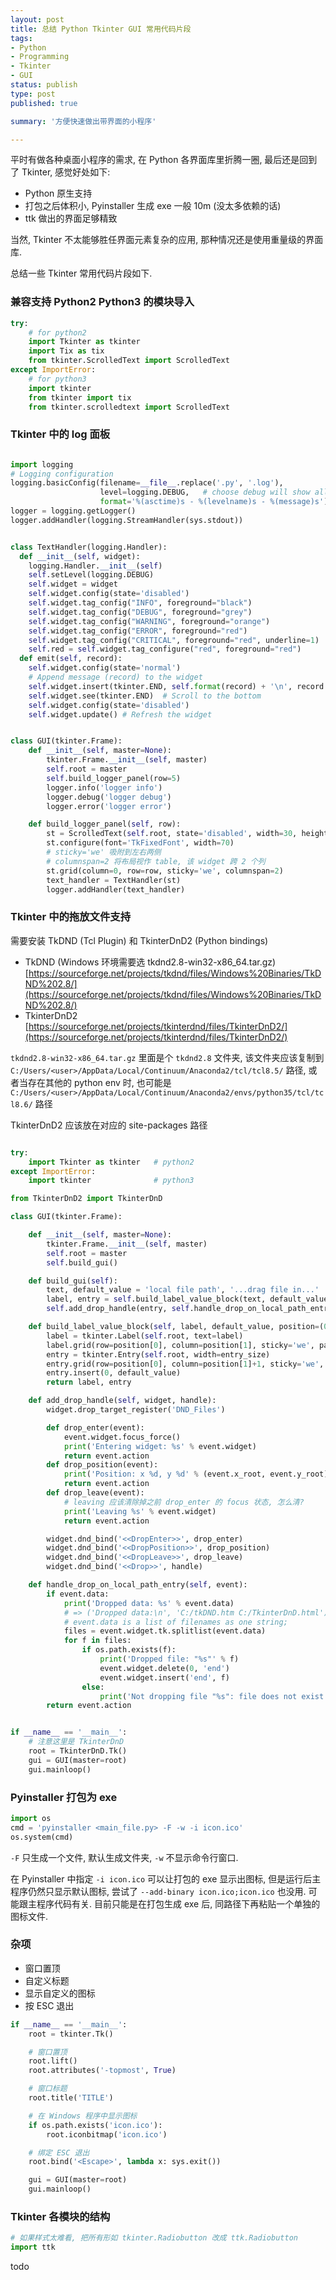 ```yaml
---
layout: post
title: 总结 Python Tkinter GUI 常用代码片段
tags:
- Python
- Programming
- Tkinter
- GUI
status: publish
type: post
published: true

summary: '方便快速做出带界面的小程序'

---
```



平时有做各种桌面小程序的需求, 在 Python 各界面库里折腾一圈, 最后还是回到了 Tkinter, 感觉好处如下:

- Python 原生支持
- 打包之后体积小, Pyinstaller 生成 exe 一般 10m (没太多依赖的话)
- ttk 做出的界面足够精致

当然, Tkinter 不太能够胜任界面元素复杂的应用, 那种情况还是使用重量级的界面库. 

总结一些 Tkinter 常用代码片段如下.


### 兼容支持 Python2 Python3 的模块导入

```python
try:
    # for python2
    import Tkinter as tkinter  
    import Tix as tix
    from tkinter.ScrolledText import ScrolledText
except ImportError:
    # for python3
    import tkinter              
    from tkinter import tix
    from tkinter.scrolledtext import ScrolledText
```


### Tkinter 中的 log 面板

```python

import logging
# Logging configuration
logging.basicConfig(filename=__file__.replace('.py', '.log'),
                    level=logging.DEBUG,   # choose debug will show all logs
                    format='%(asctime)s - %(levelname)s - %(message)s')
logger = logging.getLogger()
logger.addHandler(logging.StreamHandler(sys.stdout))


class TextHandler(logging.Handler):
  def __init__(self, widget):
    logging.Handler.__init__(self)
    self.setLevel(logging.DEBUG)
    self.widget = widget
    self.widget.config(state='disabled')
    self.widget.tag_config("INFO", foreground="black")
    self.widget.tag_config("DEBUG", foreground="grey")
    self.widget.tag_config("WARNING", foreground="orange")
    self.widget.tag_config("ERROR", foreground="red")
    self.widget.tag_config("CRITICAL", foreground="red", underline=1)
    self.red = self.widget.tag_configure("red", foreground="red")
  def emit(self, record):
    self.widget.config(state='normal')
    # Append message (record) to the widget
    self.widget.insert(tkinter.END, self.format(record) + '\n', record.levelname)
    self.widget.see(tkinter.END)  # Scroll to the bottom
    self.widget.config(state='disabled')
    self.widget.update() # Refresh the widget


class GUI(tkinter.Frame):
    def __init__(self, master=None):
        tkinter.Frame.__init__(self, master)
        self.root = master
        self.build_logger_panel(row=5)
        logger.info('logger info')
        logger.debug('logger debug')
        logger.error('logger error')

    def build_logger_panel(self, row):
        st = ScrolledText(self.root, state='disabled', width=30, height=20)
        st.configure(font='TkFixedFont', width=70)
        # sticky='we' 吸附到左右两侧
        # columnspan=2 将布局视作 table, 该 widget 跨 2 个列
        st.grid(column=0, row=row, sticky='we', columnspan=2)
        text_handler = TextHandler(st)
        logger.addHandler(text_handler)
```




### Tkinter 中的拖放文件支持

需要安装 TkDND (Tcl Plugin) 和 TkinterDnD2 (Python bindings)

- TkDND (Windows 环境需要选 tkdnd2.8-win32-x86_64.tar.gz) [https://sourceforge.net/projects/tkdnd/files/Windows%20Binaries/TkDND%202.8/](https://sourceforge.net/projects/tkdnd/files/Windows%20Binaries/TkDND%202.8/)
- TkinterDnD2 [https://sourceforge.net/projects/tkinterdnd/files/TkinterDnD2/](https://sourceforge.net/projects/tkinterdnd/files/TkinterDnD2/)

`tkdnd2.8-win32-x86_64.tar.gz` 里面是个 `tkdnd2.8` 文件夹, 该文件夹应该复制到 `C:/Users/<user>/AppData/Local/Continuum/Anaconda2/tcl/tcl8.5/` 路径, 或者当存在其他的 python env 时, 也可能是 `C:/Users/<user>/AppData/Local/Continuum/Anaconda2/envs/python35/tcl/tcl8.6/` 路径

TkinterDnD2 应该放在对应的 site-packages 路径


```python

try:
    import Tkinter as tkinter   # python2
except ImportError:
    import tkinter              # python3

from TkinterDnD2 import TkinterDnD

class GUI(tkinter.Frame):

    def __init__(self, master=None):
        tkinter.Frame.__init__(self, master)
        self.root = master
        self.build_gui()

    def build_gui(self):
        text, default_value = 'local file path', '...drag file in...'
        label, entry = self.build_label_value_block(text, default_value, position=(0, 0))
        self.add_drop_handle(entry, self.handle_drop_on_local_path_entry) # 给 widget 添加拖放方法

    def build_label_value_block(self, label, default_value, position=(0, 0), entry_size=20):
        label = tkinter.Label(self.root, text=label)
        label.grid(row=position[0], column=position[1], sticky='we', padx=3, pady=1)
        entry = tkinter.Entry(self.root, width=entry_size)
        entry.grid(row=position[0], column=position[1]+1, sticky='we', padx=3, pady=1)
        entry.insert(0, default_value)
        return label, entry

    def add_drop_handle(self, widget, handle):
        widget.drop_target_register('DND_Files')

        def drop_enter(event):
            event.widget.focus_force()
            print('Entering widget: %s' % event.widget)
            return event.action
        def drop_position(event):
            print('Position: x %d, y %d' % (event.x_root, event.y_root))
            return event.action
        def drop_leave(event):
            # leaving 应该清除掉之前 drop_enter 的 focus 状态, 怎么清?
            print('Leaving %s' % event.widget)
            return event.action

        widget.dnd_bind('<<DropEnter>>', drop_enter)
        widget.dnd_bind('<<DropPosition>>', drop_position)
        widget.dnd_bind('<<DropLeave>>', drop_leave)
        widget.dnd_bind('<<Drop>>', handle)

    def handle_drop_on_local_path_entry(self, event):
        if event.data:
            print('Dropped data: %s' % event.data)
            # => ('Dropped data:\n', 'C:/tkDND.htm C:/TkinterDnD.html')
            # event.data is a list of filenames as one string;
            files = event.widget.tk.splitlist(event.data)
            for f in files:
                if os.path.exists(f):
                    print('Dropped file: "%s"' % f)
                    event.widget.delete(0, 'end')
                    event.widget.insert('end', f)
                else:
                    print('Not dropping file "%s": file does not exist.' % f)
        return event.action


if __name__ == '__main__':
    # 注意这里是 TkinterDnD
    root = TkinterDnD.Tk()
    gui = GUI(master=root)
    gui.mainloop()

```



### Pyinstaller 打包为 exe

```python
import os
cmd = 'pyinstaller <main_file.py> -F -w -i icon.ico'
os.system(cmd)
```

`-F` 只生成一个文件, 默认生成文件夹, `-w` 不显示命令行窗口.

在 Pyinstaller 中指定 `-i icon.ico` 可以让打包的 exe 显示出图标, 但是运行后主程序仍然只显示默认图标, 尝试了 `--add-binary icon.ico;icon.ico` 也没用. 可能跟主程序代码有关. 目前只能是在打包生成 exe 后, 同路径下再粘贴一个单独的图标文件.



### 杂项

- 窗口置顶
- 自定义标题
- 显示自定义的图标
- 按 ESC 退出

```python
if __name__ == '__main__':
    root = tkinter.Tk()

    # 窗口置顶
    root.lift()                         
    root.attributes('-topmost', True)

    # 窗口标题
    root.title('TITLE')

    # 在 Windows 程序中显示图标
    if os.path.exists('icon.ico'):
        root.iconbitmap('icon.ico')

    # 绑定 ESC 退出
    root.bind('<Escape>', lambda x: sys.exit())

    gui = GUI(master=root)
    gui.mainloop()
```


### Tkinter 各模块的结构

```python
# 如果样式太难看, 把所有形如 tkinter.Radiobutton 改成 ttk.Radiobutton
import ttk
```

todo
















































